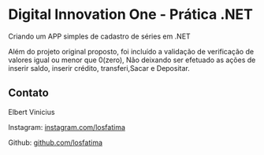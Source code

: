 # Digital Innovation One - Prática .NET

Criando um APP simples de cadastro de séries em .NET

Além do projeto original proposto, foi incluído a validação de verificação de valores igual ou menor que 0(zero), Não deixando ser efetuado as ações de inserir saldo, inserir crédito, transferi,Sacar e Depositar.


## Contato

Elbert Vinicius

Instagram:  [instagram.com/losfatima](https://instagram.com/losfatima)

Github:  [github.com/losfatima](https://github.com/losfatima)
